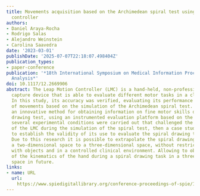 ```yaml
---
title: Movements acquisition based on the Archimedean spiral test using leap motion
  controller
authors:
- Daniel Araya-Rocha
- Rodrigo Salas
- Alejandro Weinstein
- Carolina Saavedra
date: '2023-03-01'
publishDate: '2025-07-07T22:18:07.498404Z'
publication_types:
- paper-conference
publication: '*18th International Symposium on Medical Information Processing and
  Analysis*'
doi: 10.1117/12.2669906
abstract: The Leap Motion Controller (LMC) is a hand-held, non-professional motion
  capture device that is able to evaluate different motor tasks in a clinical setting.
  In this study, its accuracy was verified, evaluating its performance in the acquisition
  of movements based on the simulation of the Archimedean spiral test. We present
  an innovative method for obtaining information on fine motor skills during the spiral
  drawing test, using an instrumented evaluation platform based on the LMC. First,
  several experimental conditions were carried out that challenged the performance
  of the LMC during the simulation of the spiral test, then a case study was conducted
  to establish the validity of its use to evaluate the spiral drawing test in humans.
  Due to this research it is possible to extrapolate the spiral drawing test from
  a two-dimensional space to a three-dimensional space, without restrictions, or contact
  with objects and in a controlled clinical environment. Allowing to obtain variables
  of the kinematics of the hand during a spiral drawing task in a three-dimensional
  space in future.
links:
- name: URL
  url: 
    https://www.spiedigitallibrary.org/conference-proceedings-of-spie/12567/1256705/Movements-acquisition-based-on-the-Archimedean-spiral-test-using-leap/10.1117/12.2669906.full
---
```

